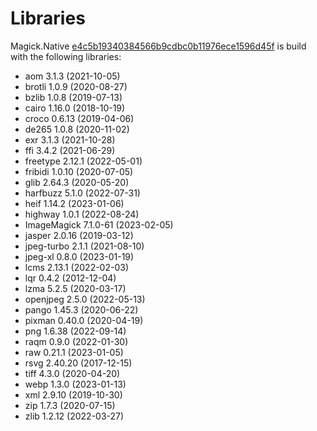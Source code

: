 # Libraries
Magick.Native [e4c5b19340384566b9cdbc0b11976ece1596d45f](https://github.com/dlemstra/Magick.Native/commit/e4c5b19340384566b9cdbc0b11976ece1596d45f) is build with the following libraries:

- aom 3.1.3 (2021-10-05)
- brotli 1.0.9 (2020-08-27)
- bzlib 1.0.8 (2019-07-13)
- cairo 1.16.0 (2018-10-19)
- croco 0.6.13 (2019-04-06)
- de265 1.0.8 (2020-11-02)
- exr 3.1.3 (2021-10-28)
- ffi 3.4.2 (2021-06-29)
- freetype 2.12.1 (2022-05-01)
- fribidi 1.0.10 (2020-07-05)
- glib 2.64.3 (2020-05-20)
- harfbuzz 5.1.0 (2022-07-31)
- heif 1.14.2 (2023-01-06)
- highway 1.0.1 (2022-08-24)
- ImageMagick 7.1.0-61 (2023-02-05)
- jasper 2.0.16 (2019-03-12)
- jpeg-turbo 2.1.1 (2021-08-10)
- jpeg-xl 0.8.0 (2023-01-19)
- lcms 2.13.1 (2022-02-03)
- lqr 0.4.2 (2012-12-04)
- lzma 5.2.5 (2020-03-17)
- openjpeg 2.5.0 (2022-05-13)
- pango 1.45.3 (2020-06-22)
- pixman 0.40.0 (2020-04-19)
- png 1.6.38 (2022-09-14)
- raqm 0.9.0 (2022-01-30)
- raw 0.21.1 (2023-01-05)
- rsvg 2.40.20 (2017-12-15)
- tiff 4.3.0 (2020-04-20)
- webp 1.3.0 (2023-01-13)
- xml 2.9.10 (2019-10-30)
- zip 1.7.3 (2020-07-15)
- zlib 1.2.12 (2022-03-27)
